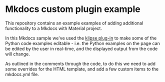 # Mkdocs custom plugin example

This repository contains an example examples of adding additional functionality to a Mkdocs with Material project.

In this Mkdocs sample we've used the [klipse plug-in](https://github.com/viebel/klipse) to make some of the Python code examples editable - i.e. the Python examples on the page can be edited by the user in real-time, and the displayed output from the code will change. 

As outlined in the comments through the code, to do this we need to add some overrides for the HTML template, and add a few custom items to the mkdocs.yml file.